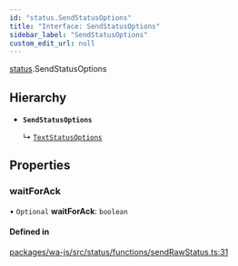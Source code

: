 ```yaml
---
id: "status.SendStatusOptions"
title: "Interface: SendStatusOptions"
sidebar_label: "SendStatusOptions"
custom_edit_url: null
---
```


[status](../namespaces/status.md).SendStatusOptions

## Hierarchy

- **`SendStatusOptions`**

  ↳ [`TextStatusOptions`](status.TextStatusOptions.md)

## Properties

### waitForAck

• `Optional` **waitForAck**: `boolean`

#### Defined in

[packages/wa-js/src/status/functions/sendRawStatus.ts:31](https://github.com/wppconnect-team/wa-js/blob/main/src/status/functions/sendRawStatus.ts#L31)
